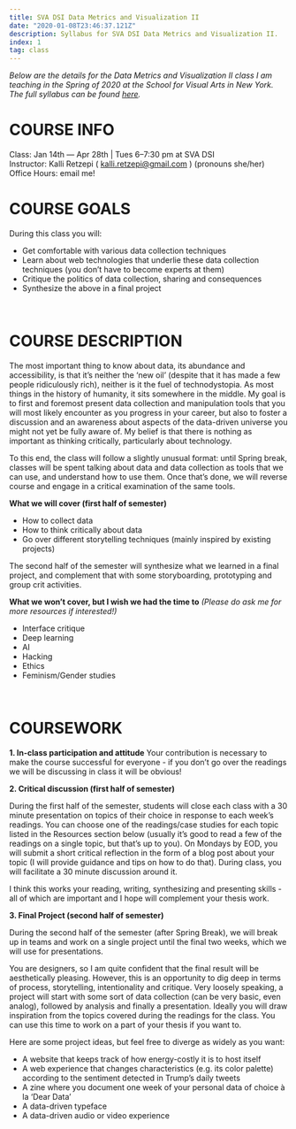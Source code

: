 ```yaml
---
title: SVA DSI Data Metrics and Visualization II
date: "2020-01-08T23:46:37.121Z"
description: Syllabus for SVA DSI Data Metrics and Visualization II.
index: 1
tag: class
---
```


*Below are the details for the Data Metrics and Visualization II class I am teaching in the Spring of 2020 at the School for Visual Arts in New York. The full syllabus can be found [here](https://www.dropbox.com/s/m979ef5dkvp9uy5/200110_Syllabus.pdf?dl=0).*

# COURSE INFO
Class: Jan 14th — Apr 28th | Tues 6–7:30 pm at SVA DSI  <br>
Instructor: Kalli Retzepi ( [kalli.retzepi@gmail.com](mailto:kalli.retzepi@gmail.com) )  (pronouns she/her) <br>
Office Hours: email me! <br>


# COURSE GOALS
During this class you will:
- Get comfortable with various data collection techniques
- Learn about web technologies that underlie these data collection techniques (you don’t have to become experts at them)
- Critique the politics of data collection, sharing and consequences
- Synthesize the above in a final project

<br>

# COURSE DESCRIPTION

The most important thing to know about data, its abundance and accessibility, is that it’s neither the ‘new oil’ (despite that it has made a few people ridiculously rich), neither is it the fuel of technodystopia. As most things in the history of humanity, it sits somewhere in the middle. My goal is to first and foremost present data collection and manipulation tools that you will most likely encounter as you progress in your career, but also to foster a discussion and an awareness about aspects of the data-driven universe you might not yet be fully aware of. My belief is that there is nothing as important as thinking critically, particularly about technology. 

To this end, the class will follow a slightly unusual format: until Spring break, classes will be spent talking about data and data collection as tools that we can use, and understand how to use them. Once that’s done, we will reverse course and engage in a critical examination of the same tools. 

**What we will cover (first half of semester)**
- How to collect data
- How to think critically about data
- Go over different storytelling techniques (mainly inspired by existing projects)

The second half of the semester will synthesize what we learned in a final project, and complement that with some storyboarding, prototyping and group crit activities.

**What we won’t cover, but I wish we had the time to**  *(Please do ask me for more resources if interested!)*
- Interface critique
- Deep learning
- AI
- Hacking
- Ethics
- Feminism/Gender studies

<br>

# COURSEWORK

**1. In-class participation and attitude**
Your contribution is necessary to make the course successful for everyone - if you don’t go over the readings we will be discussing in class it will be obvious!


**2. Critical discussion (first half of semester)**

During the first half of the semester, students will close each class with a 30 minute presentation on topics of their choice in response to each week’s readings. You can choose one of the readings/case studies for each topic listed in the Resources section below (usually it’s good to read a few of the readings on a single topic, but that’s up to you). On Mondays by EOD, you will submit a short critical reflection in the form of a blog post about your topic (I will provide guidance and tips on how to do that). During class, you will facilitate a 30 minute discussion around it. 

I think this works your reading, writing, synthesizing and presenting skills - all of which are important and I hope will complement your thesis work. 

**3. Final Project (second half of semester)**

During the second half of the semester (after Spring Break), we will break up in teams and work on a single project until the final two weeks, which we will use for presentations. 

You are designers, so I am quite confident that the final result will be aesthetically pleasing. However, this is an opportunity to dig deep in terms of process, storytelling, intentionality and critique. Very loosely speaking, a project will start with some sort of data collection (can be very basic, even analog), followed by analysis and finally a presentation. Ideally you will draw inspiration from the topics covered during the readings for the class. You can use this time to work on a part of your thesis if you want to. 

Here are some project ideas, but feel free to diverge as widely as you want:
* A website that keeps track of how energy-costly it is to host itself 
* A web experience that changes characteristics (e.g. its color palette) according to the sentiment detected in Trump’s daily tweets  
* A zine where you document one week of your personal data of choice à la ‘Dear Data’
* A data-driven typeface
* A data-driven audio or video experience 
